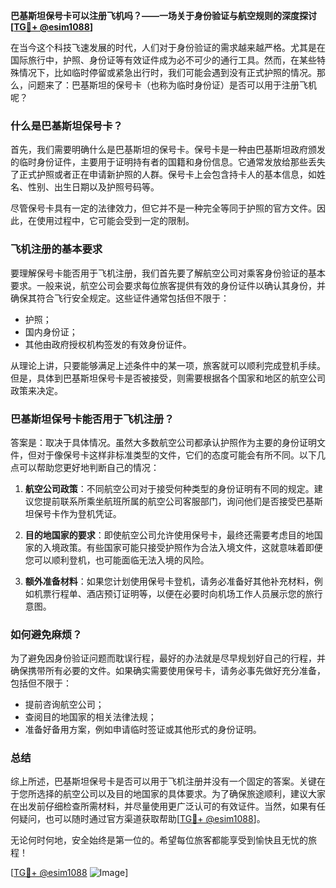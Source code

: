**巴基斯坦保号卡可以注册飞机吗？——一场关于身份验证与航空规则的深度探讨[[TG💪+ @esim1088](https://t.me/s/esim1088)]**

在当今这个科技飞速发展的时代，人们对于身份验证的需求越来越严格。尤其是在国际旅行中，护照、身份证等有效证件成为必不可少的通行工具。然而，在某些特殊情况下，比如临时停留或紧急出行时，我们可能会遇到没有正式护照的情况。那么，问题来了：巴基斯坦的保号卡（也称为临时身份证）是否可以用于注册飞机呢？

### 什么是巴基斯坦保号卡？

首先，我们需要明确什么是巴基斯坦的保号卡。保号卡是一种由巴基斯坦政府颁发的临时身份证件，主要用于证明持有者的国籍和身份信息。它通常发放给那些丢失了正式护照或者正在申请新护照的人群。保号卡上会包含持卡人的基本信息，如姓名、性别、出生日期以及护照号码等。

尽管保号卡具有一定的法律效力，但它并不是一种完全等同于护照的官方文件。因此，在使用过程中，它可能会受到一定的限制。

### 飞机注册的基本要求

要理解保号卡能否用于飞机注册，我们首先要了解航空公司对乘客身份验证的基本要求。一般来说，航空公司会要求每位旅客提供有效的身份证件以确认其身份，并确保其符合飞行安全规定。这些证件通常包括但不限于：

- 护照；
- 国内身份证；
- 其他由政府授权机构签发的有效身份证件。

从理论上讲，只要能够满足上述条件中的某一项，旅客就可以顺利完成登机手续。但是，具体到巴基斯坦保号卡是否被接受，则需要根据各个国家和地区的航空公司政策来决定。

### 巴基斯坦保号卡能否用于飞机注册？

答案是：取决于具体情况。虽然大多数航空公司都承认护照作为主要的身份证明文件，但对于像保号卡这样非标准类型的文件，它们的态度可能会有所不同。以下几点可以帮助您更好地判断自己的情况：

1. **航空公司政策**：不同航空公司对于接受何种类型的身份证明有不同的规定。建议您提前联系所乘坐航班所属的航空公司客服部门，询问他们是否接受巴基斯坦保号卡作为登机凭证。
   
2. **目的地国家的要求**：即使航空公司允许使用保号卡，最终还需要考虑目的地国家的入境政策。有些国家可能只接受护照作为合法入境文件，这就意味着即便您可以顺利登机，也可能面临无法入境的风险。

3. **额外准备材料**：如果您计划使用保号卡登机，请务必准备好其他补充材料，例如机票行程单、酒店预订证明等，以便在必要时向机场工作人员展示您的旅行意图。

### 如何避免麻烦？

为了避免因身份验证问题而耽误行程，最好的办法就是尽早规划好自己的行程，并确保携带所有必要的文件。如果确实需要使用保号卡，请务必事先做好充分准备，包括但不限于：

- 提前咨询航空公司；
- 查阅目的地国家的相关法律法规；
- 准备好备用方案，例如申请临时签证或其他形式的身份证明。

### 总结

综上所述，巴基斯坦保号卡是否可以用于飞机注册并没有一个固定的答案。关键在于您所选择的航空公司以及目的地国家的具体要求。为了确保旅途顺利，建议大家在出发前仔细检查所需材料，并尽量使用更广泛认可的有效证件。当然，如果有任何疑问，也可以随时通过官方渠道获取帮助[[TG💪+ @esim1088](https://t.me/s/esim1088)]。

无论何时何地，安全始终是第一位的。希望每位旅客都能享受到愉快且无忧的旅程！

[[TG💪+ @esim1088](https://t.me/s/esim1088) ![Image](https://i.postimg.cc/4NQfJmqS/Snipaste-2025-05-13-00-14-12.png)]